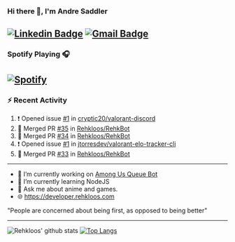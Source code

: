 ### Hi there 👋, I'm Andre Saddler
[![Linkedin Badge](https://img.shields.io/badge/-andrexsaddler-blue?style=flat-square&logo=Linkedin&logoColor=white&link=https://www.linkedin.com/in/andrexsaddler/)](https://www.linkedin.com/in/andrexsaddler/)
[![Gmail Badge](https://img.shields.io/badge/-contact@rehkloos.com-c14438?style=flat-square&logo=Gmail&logoColor=white&link=mailto:contact@rehkloos.com)](mailto:contact@rehkloos.com)
---
### Spotify Playing 🎧

[![Spotify](https://novatorem.rehkloos.vercel.app/api/spotify)](https://open.spotify.com/user/Rehkloos)
---

### :zap: Recent Activity

<!--START_SECTION:activity-->
1. ❗️ Opened issue [#1](https://github.com/cryptic20/valorant-discord/issues/1) in [cryptic20/valorant-discord](https://github.com/cryptic20/valorant-discord)
2. 🎉 Merged PR [#35](https://github.com/Rehkloos/RehkBot/pull/35) in [Rehkloos/RehkBot](https://github.com/Rehkloos/RehkBot)
3. 🎉 Merged PR [#34](https://github.com/Rehkloos/RehkBot/pull/34) in [Rehkloos/RehkBot](https://github.com/Rehkloos/RehkBot)
4. ❗️ Opened issue [#1](https://github.com/jtorresdev/valorant-elo-tracker-cli/issues/1) in [jtorresdev/valorant-elo-tracker-cli](https://github.com/jtorresdev/valorant-elo-tracker-cli)
5. 🎉 Merged PR [#33](https://github.com/Rehkloos/RehkBot/pull/33) in [Rehkloos/RehkBot](https://github.com/Rehkloos/RehkBot)
<!--END_SECTION:activity-->

---

- 🔭 I’m currently working on [Among Us Queue Bot](https://github.com/Rehkloos/queue-bot)
- 🌱 I’m currently learning NodeJS
- 💬 Ask me about anime and games.
- 🌐 https://developer.rehkloos.com

"People are concerned about being first, as opposed to being better"

---
![Rehkloos' github stats](https://github-readme-stats.vercel.app/api?username=Rehkloos&count_private=true)
[![Top Langs](https://github-readme-stats.vercel.app/api/top-langs/?username=Rehkloos&layout=compact)](https://github.com/anuraghazra/github-readme-stats)
